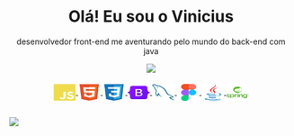 




<div align="center">
  <div>
    <h1> Olá! Eu sou o Vinicius</h1>
    <p> desenvolvedor front-end me aventurando pelo mundo do back-end com java </p>
  </div>
  <a href="https://github.com/viniciusBTT">
  <img height="180em" src="https://github-readme-stats.vercel.app/api?username=viniciusBTT&show_icons=true&theme=gotham&include_all_commits=true&count_private=true"/>
  
<div style="display: inline_block"><br>
          
  <img align="center" alt="Adriel-Js" height="30" width="40" src="https://raw.githubusercontent.com/devicons/devicon/master/icons/javascript/javascript-plain.svg">
   <img align="center" alt="Adriel-HTML" height="30" width="40" src="https://raw.githubusercontent.com/devicons/devicon/master/icons/html5/html5-original.svg">
  <img align="center" alt="Adriel-CSS" height="30" width="40" src="https://raw.githubusercontent.com/devicons/devicon/master/icons/css3/css3-original.svg">
  <img align="center" alt="Adriel-Bootstrap" height="30" width="40" src="https://raw.githubusercontent.com/devicons/devicon/master/icons/bootstrap/bootstrap-original.svg">
  <img align="center" alt="Adriel-Mysql" height="30" width="40" src="https://raw.githubusercontent.com/devicons/devicon/master/icons/mysql/mysql-original.svg">
  <img align="center" alt="Adriel-Figma" height="30" width="40" src="https://raw.githubusercontent.com/devicons/devicon/master/icons/figma/figma-original.svg">
  <img align="center" alt="Adriel-Figma" height="30" width="40" src="https://raw.githubusercontent.com/devicons/devicon/master/icons/java/java-original.svg">

  <img align="center" alt="Adriel-Figma" height="30" width="40" src="https://github.com/devicons/devicon/blob/master/icons/spring/spring-original-wordmark.svg">
 

  

  </div>
</div>

  
  ##
 
<div> 
  
  <a href="https://www.linkedin.com/in/vinicius-barros-teixeira-27962815b/" target="_blank"><img src="https://img.shields.io/badge/-LinkedIn-%230077B5?style=for-the-badge&logo=linkedin&logoColor=white" target="_blank"></a> 
</div>
